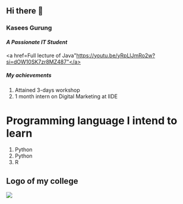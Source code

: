 ## Hi there 👋
### Kasees Gurung
#### <i> A Passionate IT Student </i>
<a href=Full lecture of Java"https://youtu.be/yRpLlJmRo2w?si=dOW10SK7zr8MZ487"</a>
##### My achievements

<ol>
<li> Attained 3-days workshop</li>
<li> 1 month intern on Digital Marketing at IIDE </li>
</ol>

# Programming language I intend to learn
<ol>
<li>Python</li>
<li>Python</li>
<li> R</li>
</ol>

## Logo of my college
<img src="https://theedunepal.ap-south-1.linodeobjects.com/bachelorfairuploads/clients/presidentialcollege/logo/48424737-2082708751767559-8668927716407377920-n_1629790947.jpg">

<!--
**kasees/kasees** is a ✨ _special_ ✨ repository because its `README.md` (this file) appears on your GitHub profile.

Here are some ideas to get you started:

- 🔭 I’m currently working on ...
- 🌱 I’m currently learning ...
- 👯 I’m looking to collaborate on ...
- 🤔 I’m looking for help with ...
- 💬 Ask me about ...
- 📫 How to reach me: ...
- 😄 Pronouns: ...
- ⚡ Fun fact: ...
-->
